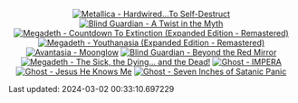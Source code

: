 <!-- lastfm -->
<p align="center"><a href="https://www.last.fm/music/Metallica/Hardwired%E2%80%A6To+Self-Destruct"><img src="https://lastfm.freetls.fastly.net/i/u/64s/6aa2d17ccb6f108ccfe13241d9cb9758.jpg" title="Metallica - Hardwired…To Self-Destruct"></a> <a href="https://www.last.fm/music/Blind+Guardian/A+Twist+in+the+Myth"><img src="https://lastfm.freetls.fastly.net/i/u/64s/0ca1499a97a44031a4ecf9abaa68c9c9.jpg" title="Blind Guardian - A Twist in the Myth"></a> <a href="https://www.last.fm/music/Megadeth/Countdown+To+Extinction+(Expanded+Edition+-+Remastered)"><img src="https://lastfm.freetls.fastly.net/i/u/64s/2aa9ebb39b55c575f6e34c6b4ebfb185.jpg" title="Megadeth - Countdown To Extinction (Expanded Edition - Remastered)"></a> <a href="https://www.last.fm/music/Megadeth/Youthanasia+(Expanded+Edition+-+Remastered)"><img src="https://lastfm.freetls.fastly.net/i/u/64s/bffff837fef69c280a76c8e0d15816ca.jpg" title="Megadeth - Youthanasia (Expanded Edition - Remastered)"></a> <a href="https://www.last.fm/music/Avantasia/Moonglow"><img src="https://lastfm.freetls.fastly.net/i/u/64s/b71f7b878f48a82421767cfbe76e525f.jpg" title="Avantasia - Moonglow"></a> <a href="https://www.last.fm/music/Blind+Guardian/Beyond+the+Red+Mirror"><img src="https://lastfm.freetls.fastly.net/i/u/64s/0898c36cc3a948f7c89bacda32ce76eb.png" title="Blind Guardian - Beyond the Red Mirror"></a> <a href="https://www.last.fm/music/Megadeth/The+Sick,+the+Dying%E2%80%A6+and+the+Dead!"><img src="https://lastfm.freetls.fastly.net/i/u/64s/5bb60a6352077d1da493b8c233b85618.png" title="Megadeth - The Sick, the Dying… and the Dead!"></a> <a href="https://www.last.fm/music/Ghost/IMPERA"><img src="https://lastfm.freetls.fastly.net/i/u/64s/d7f5e7c6ae196d85a8c97c19129c82c9.jpg" title="Ghost - IMPERA"></a> <a href="https://www.last.fm/music/Ghost/Jesus+He+Knows+Me"><img src="https://lastfm.freetls.fastly.net/i/u/64s/7ac88c4e7274eecad3db498405f003d0.png" title="Ghost - Jesus He Knows Me"></a> <a href="https://www.last.fm/music/Ghost/Seven+Inches+of+Satanic+Panic"><img src="https://lastfm.freetls.fastly.net/i/u/64s/35fdd21456714d50a1cb05e6287913e3.jpg" title="Ghost - Seven Inches of Satanic Panic"></a> </p>

<!--START_SECTION:last-updated-->
Last updated: 2024-03-02 00:33:10.697229
<!--END_SECTION:last-updated-->